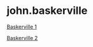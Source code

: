 # john.baskerville

[Baskerville 1](https://geide.github.io/john_baskerville/baskerville1.html)

[Baskerville 2](https://geide.github.io/john_baskerville/baskerville2.html)